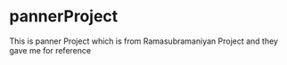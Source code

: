 # pannerProject
This is panner Project which is from Ramasubramaniyan Project and they gave me for reference
